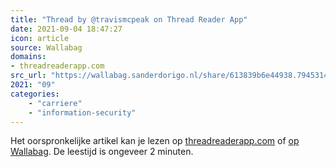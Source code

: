 ```yaml
---
title: "Thread by @travismcpeak on Thread Reader App"
date: 2021-09-04 18:47:27
icon: article
source: Wallabag
domains:
- threadreaderapp.com
src_url: "https://wallabag.sanderdorigo.nl/share/613839b6e44938.79453149"
2021: "09"
categories:
    - "carriere"
    - "information-security"
---
```

Het oorspronkelijke artikel kan je lezen op [threadreaderapp.com](https://threadreaderapp.com/thread/1429191407453933569.html) of [op Wallabag](https://wallabag.sanderdorigo.nl/share/613839b6e44938.79453149). De leestijd is ongeveer 2 minuten.